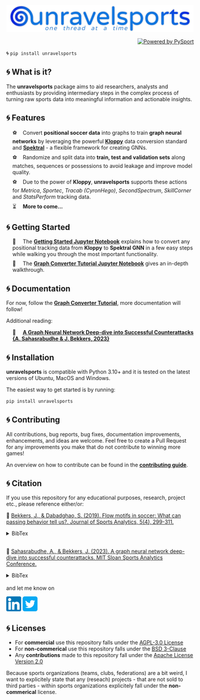 ![unravelsports logo](https://github.com/UnravelSports/unravelsports.github.io/blob/main/imgs/unravelsports-5500x800-4.png?raw=true)
<div align="right">

[![Powered by PySport](https://img.shields.io/badge/powered%20by-PySport-orange.svg?style=flat&colorA=104467&colorB=007D8A)](https://pysport.org)
</div>

🌀 `pip install unravelsports`


🌀 What is it?
-----

The **unravelsports** package aims to aid researchers, analysts and enthusiasts by providing intermediary steps in the complex process of turning raw sports data into meaningful information and actionable insights.

🌀 Features
-----

<ul style="list-style: none; padding: 0; margin-left: 1.2em;">
  <li style="margin-bottom: 8px;">
    <span style="display: inline-block; width: 1.2em; margin-right: 0.5em;">⚽</span>
    Convert <strong>positional soccer data</strong> into graphs to train <strong>graph neural networks</strong> by leveraging the powerful <a href="https://github.com/PySport/kloppy/tree/master"><strong>Kloppy</strong></a> data conversion standard and <a href="https://github.com/danielegrattarola/spektral"><strong>Spektral</strong></a> - a flexible framework for creating GNNs.
  </li>
  <li style="margin-bottom: 8px;">
    <span style="display: inline-block; width: 1.2em; margin-right: 0.5em;">⚽</span>
    Randomize and split data into <strong>train, test and validation sets</strong> along matches, sequences or possessions to avoid leakage and improve model quality.
  </li>
  <li style="margin-bottom: 8px;">
    <span style="display: inline-block; width: 1.2em; margin-right: 0.5em;">⚽</span>
    Due to the power of <strong>Kloppy</strong>, <strong>unravelsports</strong> supports these actions for <em>Metrica</em>, <em>Sportec</em>, <em>Tracab (CyronHego)</em>, <em>SecondSpectrum</em>, <em>SkillCorner</em> and <em>StatsPerform</em> tracking data.
  </li>
  <li style="margin-bottom: 8px;">
    <span style="display: inline-block; width: 1.2em; margin-right: 0.5em;">⏳</span>
    <strong>More to come...</strong>
  </li>
</ul>

🌀 Getting Started
-----
<ul style="list-style: none; padding: 0; margin-left: 1.2em;">
  <li style="margin-bottom: 8px;">
    <span style="display: inline-block; width: 1.2em; margin-right: 0.5em;">📖</span>
    The <a href="examples/0_getting_started.ipynb"><strong>Getting Started Jupyter Notebook</strong></a> explains how to convert any positional tracking data from <strong>Kloppy</strong> to <strong>Spektral GNN</strong> in a few easy steps while walking you through the most important functionality.
  </li>
  <li style="margin-bottom: 8px;">
    <span style="display: inline-block; width: 1.2em; margin-right: 0.5em;">📖</span>
    The <a href="examples/1_tutorial_graph_converter.ipynb"><strong>Graph Converter Tutorial Jupyter Notebook</strong></a> gives an in-depth walkthrough.
  </li>
</ul>

🌀 Documentation
-----
For now, follow the [**Graph Converter Tutorial**](examples/1_tutorial_graph_converter.ipynb), more documentation will follow!

Additional reading:
<ul style="list-style: none; padding: 0; margin-left: 1.2em;">
  <li style="margin-bottom: 8px;">
    <span style="display: inline-block; width: 1.2em; margin-right: 0.5em;">📖</span>
    <a href="https://github.com/USSoccerFederation/ussf_ssac_23_soccer_gnn/tree/main"><strong>A Graph Neural Network Deep-dive into Successful Counterattacks {A. Sahasrabudhe & J. Bekkers, 2023}</strong></a>
  </li>
</ul>

🌀 Installation
----
**unravelsports** is compatible with Python 3.10+ and it is tested on the latest versions of Ubuntu, MacOS and Windows.

The easiest way to get started is by running:

```bash
pip install unravelsports
```

🌀 Contributing
----
All contributions, bug reports, bug fixes, documentation improvements, enhancements, and ideas are welcome. Feel free to create a Pull Request for any improvements you make that do not contribute to winning more games!

An overview on how to contribute can be found in the [**contributing guide**](CONTRIBUTING.md).

🌀 Citation
----
If you use this repository for any educational purposes, research, project etc., please reference either/or:

📎 [Bekkers, J., & Dabadghao, S. (2019). Flow motifs in soccer: What can passing behavior tell us?. Journal of Sports Analytics, 5(4), 299-311.](https://content.iospress.com/download/journal-of-sports-analytics/jsa190290?id=journal-of-sports-analytics%2Fjsa190290)
<details>
<summary>BibTex</summary>
<pre>
@article{bekkers2019flow,
  title={Flow motifs in soccer: What can passing behavior tell us?},
  author={Bekkers, Joris and Dabadghao, Shaunak},
  journal={Journal of Sports Analytics},
  volume={5},
  number={4},
  pages={299--311},
  year={2019},
  publisher={IOS Press}
}
</pre>
</details>

<br>

📎 [Sahasrabudhe, A., & Bekkers, J. (2023). A graph neural network deep-dive into successful counterattacks. MIT Sloan Sports Analytics Conference.](https://ussf-ssac-23-soccer-gnn.s3.us-east-2.amazonaws.com/public/Sahasrabudhe_Bekkers_SSAC23.pdf)
<details>
<summary>BibTex</summary>
<pre>
@inproceedings{sahasrabudhe2023graph,
  title={A Graph Neural Network deep-dive into successful counterattacks},
  author={Sahasrabudhe, Amod and Bekkers, Joris},
  booktitle={17th Annual MIT Sloan Sports Analytics Conference. Boston, MA, USA: MIT},
  pages={15},
  year={2023}
}
</pre>
</details>
<br>
and let me know on

[<img alt="alt_text" width="40px" src="https://github.com/USSoccerFederation/ussf_ssac_23_soccer_gnn/blob/main/img/linkedin.png?raw=true"/>](https://www.linkedin.com/in/joris-bekkers-33138288/)
[<img alt="alt_text" width="40px" src="https://github.com/USSoccerFederation/ussf_ssac_23_soccer_gnn/blob/main/img/twitter.png?raw=true"/>](https://twitter.com/unravelsports)

🌀 Licenses
----
- For **commercial** use this repository falls under the [AGPL-3.0 License](LICENSE-COMMERCIAL)
- For **non-commerical** use this repository falls under the [BSD 3-Clause](LICENSE-NON-COMMERICIAL)
- Any **contributions** made to this repository fall under the [Apache License Version 2.0](LICENSE-3-CONTRIBUTING)

Because sports organizations (teams, clubs, federations) are a bit weird, I want to explicitely state that any (reseach) projects - that are not sold to third parties - within sports organizations explicitely fall under the **non-commerical** license.